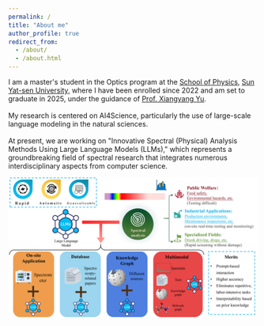 ```yaml
---
permalink: /
title: "About me"
author_profile: true
redirect_from: 
  - /about/
  - /about.html
---
```


I am a master's student in the Optics program at the [School of Physics](https://spe.sysu.edu.cn/), [Sun Yat-sen University](https://www.sysu.edu.cn/sysuen/), where I have been enrolled since 2022 and am set to graduate in 2025, under the guidance of [Prof. Xiangyang Yu](https://www.scopus.com/authid/detail.uri?authorId=7404115750).
<br/><br/>
My research is centered on AI4Science, particularly the use of large-scale language modeling in the natural sciences.
<br/><br/>
At present, we are working on "Innovative Spectral (Physical) Analysis Methods Using Large Language Models (LLMs)," which represents a groundbreaking field of spectral research that integrates numerous interdisciplinary aspects from computer science.

![Graph Abstract](/images/About/1.png)